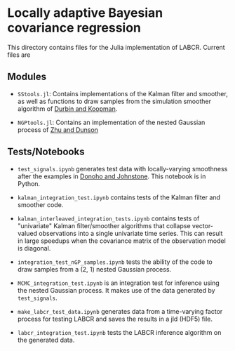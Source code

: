 # Locally adaptive Bayesian covariance regression

This directory contains files for the Julia implementation of LABCR. Current files are

## Modules

- `SStools.jl`: Contains implementations of the Kalman filter and smoother, as well as functions to draw samples from the simulation smoother algorithm of [Durbin and Koopman](http://biomet.oxfordjournals.org/content/89/3/603.short).

- `NGPtools.jl`: Contains an implementation of the nested Gaussian process of [Zhu and Dunson](http://amstat.tandfonline.com/doi/abs/10.1080/01621459.2013.838568#.VdsWUNNViko)

## Tests/Notebooks

- `test_signals.ipynb` generates test data with locally-varying smoothness after the examples in [Donoho and Johnstone](http://biomet.oxfordjournals.org/content/81/3/425.short). This notebook is in Python.

- `kalman_integration_test.ipynb` contains tests of the Kalman filter and smoother code.

- `kalman_interleaved_integration_tests.ipynb` contains tests of "univariate" Kalman filter/smoother algorithms that collapse vector-valued observations into a single univariate time series. This can result in large speedups when the covariance matrix of the observation model is diagonal.

- `integration_test_nGP_samples.ipynb` tests the ability of the code to draw samples from a (2, 1) nested Gaussian process.

- `MCMC_integration_test.ipynb` is an integration test for inference using the nested Gaussian process. It makes use of the data generated by `test_signals`.

- `make_labcr_test_data.ipynb` generates data from a time-varying factor process for testing LABCR and saves the results in a jld (HDF5) file.

- `labcr_integration_test.ipynb` tests the LABCR inference algorithm on the generated data.